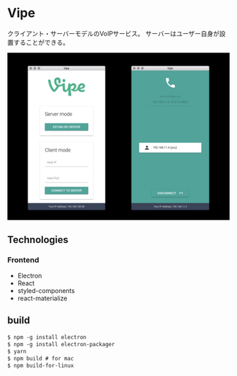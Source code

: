 # Vipe

クライアント・サーバーモデルのVoIPサービス。
サーバーはユーザー自身が設置することができる。

![alt](./assets/display.jpeg)

## Technologies

### Frontend

- Electron
- React
- styled-components
- react-materialize

## build

```
$ npm -g install electron
$ npm -g install electron-packager
$ yarn
$ npm build # for mac
$ npm build-for-linux
```
